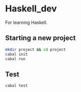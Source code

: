 # Haskell_dev

For learning Haskell.

## Starting a new project

```sh
mkdir project && cd project
cabal init
cabal run
```

## Test

```sh
cabal test
```
